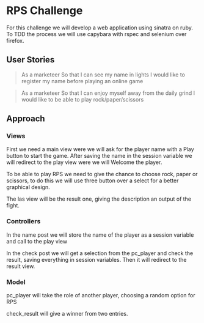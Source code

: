 # RPS Challenge

For this challenge we will develop a web application using sinatra on ruby. To TDD the process we will use capybara with rspec and selenium over firefox.

## User Stories
>As a marketeer
So that I can see my name in lights
I would like to register my name before playing an online game

>As a marketeer
So that I can enjoy myself away from the daily grind
I would like to be able to play rock/paper/scissors

## Approach

### Views

First we need a main view were we will ask for the player name with a Play button to start the game.
After saving the name in the session variable we will redirect to the play view were we will Welcome the player.

To be able to play RPS we need to give the chance to choose rock, paper or scissors, to do this we will use three button over a select for a better graphical design.

The las view will be the result one, giving the description an output of the fight.

### Controllers

In the name post we will store the name of the player as a session variable and call to the play view

In the check post we will get a selection from the pc_player and check the result, saving everything in session variables. Then it will redirect to the result view.

### Model

pc_player will take the role of another player, choosing a random option for RPS

check_result will give a winner from two entries.

